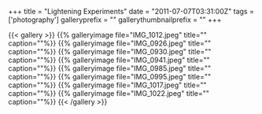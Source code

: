 +++
title = "Lightening Experiments"
date = "2011-07-07T03:31:00Z"
tags = ['photography']
galleryprefix = ""
gallerythumbnailprefix = ""
+++

{{< gallery >}} {{% galleryimage file="IMG_1012.jpeg" title=""
caption=""%}} {{% galleryimage file="IMG_0926.jpeg" title="" caption=""%}} {{%
galleryimage file="IMG_0930.jpeg" title="" caption=""%}} {{% galleryimage
file="IMG_0941.jpeg" title="" caption=""%}} {{% galleryimage
file="IMG_0985.jpeg" title="" caption=""%}} {{% galleryimage
file="IMG_0995.jpeg" title="" caption=""%}} {{% galleryimage
file="IMG_1017.jpeg" title="" caption=""%}} {{% galleryimage
file="IMG_1022.jpeg" title="" caption=""%}} {{< /gallery >}}

